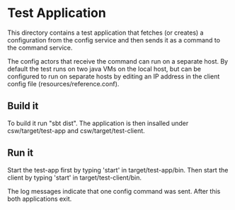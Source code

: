 Test Application
================

This directory contains a test application that fetches (or creates) a configuration from the
config service and then sends it as a command to the command service.

The config actors that receive the command can run on a separate host.
By default the test runs on two java VMs on the local host, but can be configured to
run on separate hosts by editing an IP address in the client config file (resources/reference.conf).

Build it
--------

To build it run "sbt dist".
The application is then insalled under csw/target/test-app and csw/target/test-client.

Run it
------

Start the test-app first by typing 'start' in target/test-app/bin.
Then start the client by typing 'start' in target/test-client/bin.

The log messages indicate that one config command was sent.
After this both applications exit.

